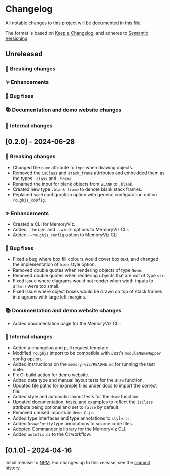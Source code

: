 # Changelog

All notable changes to this project will be documented in this file.

The format is based on [Keep a Changelog](https://keepachangelog.com/en/1.0.0/),
and adheres to [Semantic Versioning](https://semver.org/spec/v2.0.0.html).

## Unreleased

### 🚨 Breaking changes

### ✨ Enhancements

### 🐛 Bug fixes

### 📚 Documentation and demo website changes

### 🔧 Internal changes

## [0.2.0] - 2024-06-28

### 🚨 Breaking changes

-   Changed the `name` attribute to `type` when drawing objects.
-   Removed the `isClass` and `stack_frame` attributes and embedded them as the types `.class` and `.frame`.
-   Renamed the input for blank objects from `BLANK` to `.blank`.
-   Created new type `.blank-frame` to denote blank stack frames.
-   Replaced `seed` configuration option with general configuration option `roughjs_config`.

### ✨ Enhancements

-   Created a CLI for MemoryViz.
-   Added `--height` and `--width` options to MemoryViz CLI.
-   Added `--roughjs_config` option to MemoryViz CLI.

### 🐛 Bug fixes

-   Fixed a bug where box fill colours would cover box text, and changed the implementation of `hide` style option.
-   Removed double quotes when rendering objects of type `None`.
-   Removed double quotes when rendering objects that are not of type `str`.
-   Fixed issue where diagrams would not render when width inputs to `draw()` were too small.
-   Fixed issue where object boxes would be drawn on top of stack frames in diagrams with large left margins.

### 📚 Documentation and demo website changes

-   Added documentation page for the MemoryViz CLI.

### 🔧 Internal changes

-   Added a changelog and pull request template.
-   Modified `roughjs` import to be compatible with Jest's `moduleNameMapper` config option.
-   Added instructions on the `memory-viz/README.md` for running the test suite.
-   Fix CI build action for demo website.
-   Added data type and manual layout tests for the `draw` function.
-   Updated file paths for example files under docs to import the correct file.
-   Added style and automatic layout tests for the `draw` function.
-   Updated documentation, tests, and examples to reflect the `isClass` attribute being optional and set to `false` by default.
-   Removed unused imports in `demo_C.js`.
-   Added type interfaces and type annotations to `style.ts`.
-   Added `DrawnEntity` type annotations to source code files.
-   Adopted Commander.js library for the MemoryViz CLI.
-   Added `autofix.ci` to the CI workflow.

## [0.1.0] - 2024-04-16

Initial release to [NPM](https://www.npmjs.com/package/memory-viz).
For changes up to this release, see the [commit history](https://github.com/david-yz-liu/memory-viz/commits/master/).
